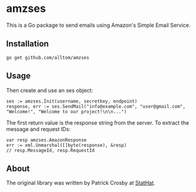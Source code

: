 amzses
======

This is a Go package to send emails using Amazon's Simple Email Service.

Installation
------------

    go get github.com/alltom/amzses

Usage
-----

Then create and use an ses object:

    ses := amzses.Init(username, secretkey, endpoint)
    response, err := ses.SendMail("info@example.com", "user@gmail.com", "Welcome!", "Welcome to our project!\n\n...")

The first return value is the response string from the server. To extract the message and request IDs:

    var resp amzses.AmazonResponse
    err := xml.Unmarshal([]byte(response), &resp)
    // resp.MessageId, resp.RequestId

About
-----

The original library was written by Patrick Crosby at [StatHat](http://www.stathat.com).
